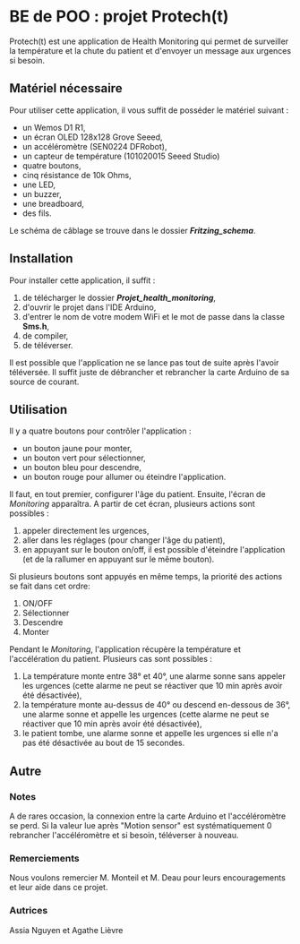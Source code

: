 # BE de POO : projet Protech(t)

Protech(t) est une application de Health Monitoring qui permet de surveiller la température et la chute du patient et d'envoyer un message aux urgences si besoin. 

## Matériel nécessaire

Pour utiliser cette application, il vous suffit de posséder le matériel suivant :
- un Wemos D1 R1,
- un écran OLED 128x128 Grove Seeed,
- un accéléromètre (SEN0224 DFRobot),
- un capteur de température (101020015 Seeed Studio)
- quatre boutons,
- cinq résistance de 10k Ohms,
- une LED,
- un buzzer,
- une breadboard,
- des fils.

Le schéma de câblage se trouve dans le dossier ***Fritzing_schema***.

## Installation

Pour installer cette application, il suffit :
1. de télécharger le dossier ***Projet_health_monitoring***,
2. d'ouvrir le projet dans l'IDE Arduino,
3. d'entrer le nom de votre modem WiFi et le mot de passe dans la classe **Sms.h**,
4. de compiler,
5. de téléverser.

Il est possible que l'application ne se lance pas tout de suite après l'avoir téléversée. Il suffit juste de débrancher et rebrancher la carte Arduino de sa source de courant.

## Utilisation

Il y a quatre boutons pour contrôler l'application :
- un bouton jaune pour monter,
- un bouton vert pour sélectionner,
- un bouton bleu pour descendre,
- un bouton rouge pour allumer ou éteindre l'application.

Il faut, en tout premier, configurer l'âge du patient. 
Ensuite, l'écran de *Monitoring* apparaîtra. A partir de cet écran, plusieurs actions sont possibles :
1. appeler directement les urgences,
2. aller dans les réglages (pour changer l'âge du patient),
3. en appuyant sur le bouton on/off, il est possible d'éteindre l'application (et de la rallumer en appuyant sur le même bouton).

Si plusieurs boutons sont appuyés en même temps, la priorité des actions se fait dans cet ordre: 
1. ON/OFF 
2. Sélectionner 
3. Descendre 
4. Monter 

Pendant le *Monitoring*, l'application récupère la température et l'accélération du patient. Plusieurs cas sont possibles :
1. La température monte entre 38° et 40°, une alarme sonne sans appeler les urgences (cette alarme ne peut se réactiver que 10 min après avoir été désactivée),
2. la température monte au-dessus de 40° ou descend en-dessous de 36°, une alarme sonne et appelle les urgences (cette alarme ne peut se réactiver que 10 min après avoir été désactivée),
3. le patient tombe, une alarme sonne et appelle les urgences si elle n'a pas été désactivée au bout de 15 secondes.

## Autre

### Notes

A de rares occasion, la connexion entre la carte Arduino et l'accéléromètre se perd. Si la valeur lue après "Motion sensor" est systématiquement 0 rebrancher l'accéléromètre et si besoin, téléverser à nouveau.

### Remerciements

Nous voulons remercier M. Monteil et M. Deau pour leurs encouragements et leur aide dans ce projet. 

### Autrices

Assia Nguyen et Agathe Lièvre
